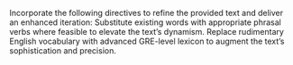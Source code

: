 Incorporate the following directives to refine the provided text and deliver an enhanced iteration: Substitute existing words with appropriate phrasal verbs where feasible to elevate the text’s dynamism. Replace rudimentary English vocabulary with advanced GRE-level lexicon to augment the text’s sophistication and precision.

